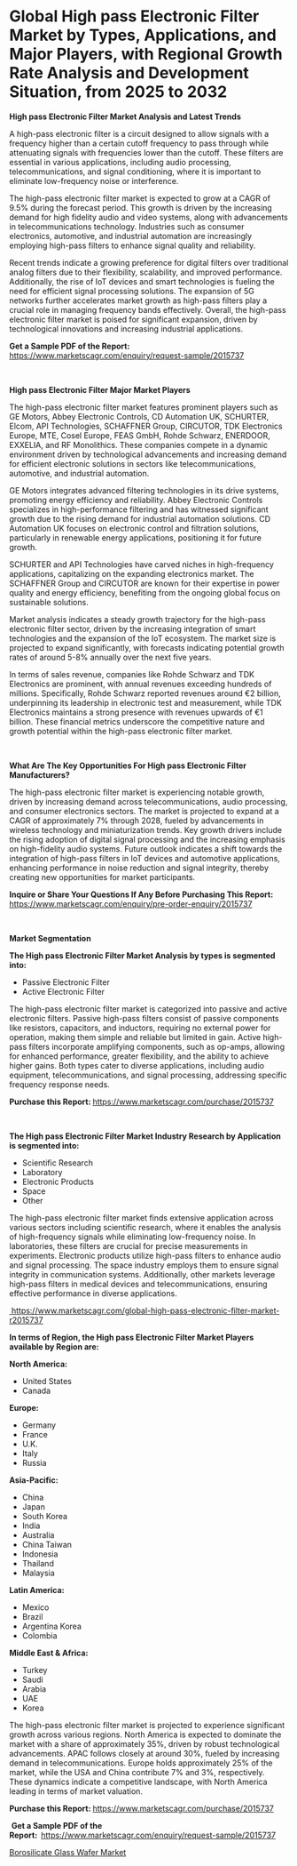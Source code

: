 <p><h1>Global High pass Electronic Filter Market by Types, Applications, and Major Players, with Regional Growth Rate Analysis and Development Situation, from 2025 to 2032</h1></p><p><strong>High pass Electronic Filter Market Analysis and Latest Trends</strong></p>
<p><p>A high-pass electronic filter is a circuit designed to allow signals with a frequency higher than a certain cutoff frequency to pass through while attenuating signals with frequencies lower than the cutoff. These filters are essential in various applications, including audio processing, telecommunications, and signal conditioning, where it is important to eliminate low-frequency noise or interference.</p><p>The high-pass electronic filter market is expected to grow at a CAGR of 9.5% during the forecast period. This growth is driven by the increasing demand for high fidelity audio and video systems, along with advancements in telecommunications technology. Industries such as consumer electronics, automotive, and industrial automation are increasingly employing high-pass filters to enhance signal quality and reliability.</p><p>Recent trends indicate a growing preference for digital filters over traditional analog filters due to their flexibility, scalability, and improved performance. Additionally, the rise of IoT devices and smart technologies is fueling the need for efficient signal processing solutions. The expansion of 5G networks further accelerates market growth as high-pass filters play a crucial role in managing frequency bands effectively. Overall, the high-pass electronic filter market is poised for significant expansion, driven by technological innovations and increasing industrial applications.</p></p>
<p><strong>Get a Sample PDF of the Report:&nbsp;</strong> <a href="https://www.marketscagr.com/enquiry/request-sample/2015737?utm_campaign=2314&utm_medium=2&utm_source=Github&utm_content=ia&utm_term=11022025&utm_id=high-pass-electronic-filter">https://www.marketscagr.com/enquiry/request-sample/2015737</a></p>
<p>&nbsp;</p>
<p><strong>High pass Electronic Filter Major Market Players</strong></p>
<p><p>The high-pass electronic filter market features prominent players such as GE Motors, Abbey Electronic Controls, CD Automation UK, SCHURTER, Elcom, API Technologies, SCHAFFNER Group, CIRCUTOR, TDK Electronics Europe, MTE, Cosel Europe, FEAS GmbH, Rohde Schwarz, ENERDOOR, EXXELIA, and RF Monolithics. These companies compete in a dynamic environment driven by technological advancements and increasing demand for efficient electronic solutions in sectors like telecommunications, automotive, and industrial automation.</p><p>GE Motors integrates advanced filtering technologies in its drive systems, promoting energy efficiency and reliability. Abbey Electronic Controls specializes in high-performance filtering and has witnessed significant growth due to the rising demand for industrial automation solutions. CD Automation UK focuses on electronic control and filtration solutions, particularly in renewable energy applications, positioning it for future growth.</p><p>SCHURTER and API Technologies have carved niches in high-frequency applications, capitalizing on the expanding electronics market. The SCHAFFNER Group and CIRCUTOR are known for their expertise in power quality and energy efficiency, benefiting from the ongoing global focus on sustainable solutions.</p><p>Market analysis indicates a steady growth trajectory for the high-pass electronic filter sector, driven by the increasing integration of smart technologies and the expansion of the IoT ecosystem. The market size is projected to expand significantly, with forecasts indicating potential growth rates of around 5-8% annually over the next five years.</p><p>In terms of sales revenue, companies like Rohde Schwarz and TDK Electronics are prominent, with annual revenues exceeding hundreds of millions. Specifically, Rohde Schwarz reported revenues around €2 billion, underpinning its leadership in electronic test and measurement, while TDK Electronics maintains a strong presence with revenues upwards of €1 billion. These financial metrics underscore the competitive nature and growth potential within the high-pass electronic filter market.</p></p>
<p>&nbsp;</p>
<p><strong>What Are The Key Opportunities For High pass Electronic Filter Manufacturers?</strong></p>
<p><p>The high-pass electronic filter market is experiencing notable growth, driven by increasing demand across telecommunications, audio processing, and consumer electronics sectors. The market is projected to expand at a CAGR of approximately 7% through 2028, fueled by advancements in wireless technology and miniaturization trends. Key growth drivers include the rising adoption of digital signal processing and the increasing emphasis on high-fidelity audio systems. Future outlook indicates a shift towards the integration of high-pass filters in IoT devices and automotive applications, enhancing performance in noise reduction and signal integrity, thereby creating new opportunities for market participants.</p></p>
<p><strong>Inquire or Share Your Questions If Any Before Purchasing This Report:</strong> <a href="https://www.marketscagr.com/enquiry/pre-order-enquiry/2015737?utm_campaign=2314&utm_medium=2&utm_source=Github&utm_content=ia&utm_term=11022025&utm_id=high-pass-electronic-filter">https://www.marketscagr.com/enquiry/pre-order-enquiry/2015737</a></p>
<p>&nbsp;</p>
<p><strong>Market Segmentation</strong></p>
<p><strong>The High pass Electronic Filter Market Analysis by types is segmented into:</strong></p>
<p><ul><li>Passive Electronic Filter</li><li>Active Electronic Filter</li></ul></p>
<p><p>The high-pass electronic filter market is categorized into passive and active electronic filters. Passive high-pass filters consist of passive components like resistors, capacitors, and inductors, requiring no external power for operation, making them simple and reliable but limited in gain. Active high-pass filters incorporate amplifying components, such as op-amps, allowing for enhanced performance, greater flexibility, and the ability to achieve higher gains. Both types cater to diverse applications, including audio equipment, telecommunications, and signal processing, addressing specific frequency response needs.</p></p>
<p><strong>Purchase this Report:&nbsp;</strong><a href="https://www.marketscagr.com/purchase/2015737?utm_campaign=2314&utm_medium=2&utm_source=Github&utm_content=ia&utm_term=11022025&utm_id=high-pass-electronic-filter">https://www.marketscagr.com/purchase/2015737</a></p>
<p>&nbsp;</p>
<p><strong>The High pass Electronic Filter Market Industry Research by Application is segmented into:</strong></p>
<p><ul><li>Scientific Research</li><li>Laboratory</li><li>Electronic Products</li><li>Space</li><li>Other</li></ul></p>
<p><p>The high-pass electronic filter market finds extensive application across various sectors including scientific research, where it enables the analysis of high-frequency signals while eliminating low-frequency noise. In laboratories, these filters are crucial for precise measurements in experiments. Electronic products utilize high-pass filters to enhance audio and signal processing. The space industry employs them to ensure signal integrity in communication systems. Additionally, other markets leverage high-pass filters in medical devices and telecommunications, ensuring effective performance in diverse applications.</p></p>
<p><a href="https://www.marketscagr.com/global-high-pass-electronic-filter-market-r2015737?utm_campaign=2314&utm_medium=2&utm_source=Github&utm_content=ia&utm_term=11022025&utm_id=high-pass-electronic-filter">&nbsp;https://www.marketscagr.com/global-high-pass-electronic-filter-market-r2015737</a></p>
<p><strong>In terms of Region, the High pass Electronic Filter Market Players available by Region are:</strong></p>
<p>
    <p> <strong> North America: </strong>
        <ul>
            <li>United States</li>
            <li>Canada</li>
        </ul>
        </p> 
    <p> <strong> Europe: </strong>
        <ul>
            <li>Germany</li>
            <li>France</li>
            <li>U.K.</li>
            <li>Italy</li>
            <li>Russia</li>
        </ul>
        </p> 
    <p> <strong> Asia-Pacific: </strong>
        <ul>
            <li>China</li>
            <li>Japan</li>
            <li>South Korea</li>
            <li>India</li>
            <li>Australia</li>
            <li>China Taiwan</li>
            <li>Indonesia</li>
            <li>Thailand</li>
            <li>Malaysia</li>
        </ul>
        </p> 
    <p> <strong> Latin America: </strong>
        <ul>
            <li>Mexico</li>
            <li>Brazil</li>
            <li>Argentina Korea</li>
            <li>Colombia</li>
        </ul>
        </p> 
    <p> <strong> Middle East & Africa: </strong>
        <ul>
            <li>Turkey</li>
            <li>Saudi</li>
            <li>Arabia</li>
            <li>UAE</li>
            <li>Korea</li>
        </ul>
    </p>
    </p>
<p><p>The high-pass electronic filter market is projected to experience significant growth across various regions. North America is expected to dominate the market with a share of approximately 35%, driven by robust technological advancements. APAC follows closely at around 30%, fueled by increasing demand in telecommunications. Europe holds approximately 25% of the market, while the USA and China contribute 7% and 3%, respectively. These dynamics indicate a competitive landscape, with North America leading in terms of market valuation.</p></p>
<p><strong>Purchase this Report: </strong><a href="https://www.marketscagr.com/purchase/2015737?utm_campaign=2314&utm_medium=2&utm_source=Github&utm_content=ia&utm_term=11022025&utm_id=high-pass-electronic-filter">https://www.marketscagr.com/purchase/2015737</a></p>
<p>&nbsp;<strong>Get a Sample PDF of the Report:&nbsp;&nbsp;</strong><a href="https://www.marketscagr.com/enquiry/request-sample/2015737?utm_campaign=2314&utm_medium=2&utm_source=Github&utm_content=ia&utm_term=11022025&utm_id=high-pass-electronic-filter">https://www.marketscagr.com/enquiry/request-sample/2015737</a></p>
<p><strong></strong></p>
<p><p><a href="https://github.com/lehumiston1971679/Market-Research-Report-List-1/blob/main/borosilicate-glass-wafer-market.md?utm_campaign=2314&utm_medium=2&utm_source=Github&utm_content=ia&utm_term=11022025&utm_id=high-pass-electronic-filter">Borosilicate Glass Wafer Market</a></p></p>